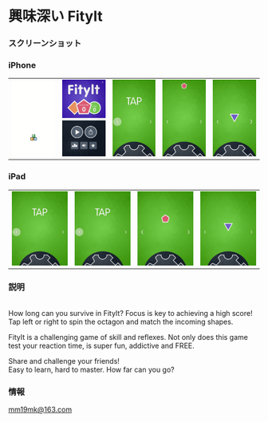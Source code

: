 # 興味深い FityIt

### スクリーンショット

### iPhone

<table align="center" border="0">

<tr>
<td> <img src="https://raw.githubusercontent.com/niyong0626/FityIt/master/0.png"> </td>
<td> <img src="https://raw.githubusercontent.com/niyong0626/FityIt/master/1.png"> </td>
<td> <img src="https://raw.githubusercontent.com/niyong0626/FityIt/master/2.png"> </td>
<td> <img src="https://raw.githubusercontent.com/niyong0626/FityIt/master/3.png"> </td>
<td> <img src="https://raw.githubusercontent.com/niyong0626/FityIt/master/4.png"> </td>
</tr>

<tr>

</tr>


</table>

### iPad

<table align="center" border="0">

<tr>
<td> <img src="https://raw.githubusercontent.com/niyong0626/FityIt/master/6.png"> </td>
<td> <img src="https://raw.githubusercontent.com/niyong0626/FityIt/master/6.png"> </td>
<td> <img src="https://raw.githubusercontent.com/niyong0626/FityIt/master/7.png"> </td>
<td> <img src="https://raw.githubusercontent.com/niyong0626/FityIt/master/8.png"> </td>
</tr>

<tr>

</tr>


</table>


### 説明
<br>
How long can you survive in FityIt? Focus is key to achieving a high score! Tap left or right to spin the octagon and match the incoming shapes.
<br>

FityIt is a challenging game of skill and reflexes. Not only does this game test your reaction time, is super fun, addictive and FREE.
<br>

Share and challenge your friends!
<br>
Easy to learn, hard to master. How far can you go?
<br>

### 情報
mm19mk@163.com
